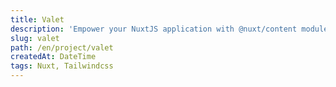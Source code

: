 ```yaml
---
title: Valet
description: 'Empower your NuxtJS application with @nuxt/content module: write in a content/ directory and fetch your Markdown, JSON, YAML and CSV files through a MongoDB like API, acting as a Git-based Headless CMS.'
slug: valet
path: /en/project/valet
createdAt: DateTime
tags: Nuxt, Tailwindcss
---
```

